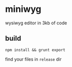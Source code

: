 # miniwyg

wysiwyg editor in 3kb of code


## build

```
npm install && grunt export
```

find your files in `release` dir
